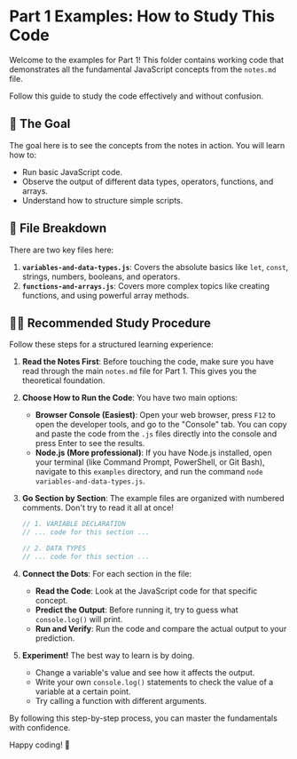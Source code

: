 # Part 1 Examples: How to Study This Code

Welcome to the examples for Part 1! This folder contains working code that demonstrates all the fundamental JavaScript concepts from the `notes.md` file.

Follow this guide to study the code effectively and without confusion.

## 🎯 The Goal

The goal here is to see the concepts from the notes in action. You will learn how to:
- Run basic JavaScript code.
- Observe the output of different data types, operators, functions, and arrays.
- Understand how to structure simple scripts.

## 📂 File Breakdown

There are two key files here:

1.  **`variables-and-data-types.js`**: Covers the absolute basics like `let`, `const`, strings, numbers, booleans, and operators.
2.  **`functions-and-arrays.js`**: Covers more complex topics like creating functions, and using powerful array methods.

## 🧑‍🏫 Recommended Study Procedure

Follow these steps for a structured learning experience:

1.  **Read the Notes First**: Before touching the code, make sure you have read through the main `notes.md` file for Part 1. This gives you the theoretical foundation.

2.  **Choose How to Run the Code**: You have two main options:
    -   **Browser Console (Easiest)**: Open your web browser, press `F12` to open the developer tools, and go to the "Console" tab. You can copy and paste the code from the `.js` files directly into the console and press Enter to see the results.
    -   **Node.js (More professional)**: If you have Node.js installed, open your terminal (like Command Prompt, PowerShell, or Git Bash), navigate to this `examples` directory, and run the command `node variables-and-data-types.js`.

3.  **Go Section by Section**: The example files are organized with numbered comments. Don't try to read it all at once!

    ```javascript
    // 1. VARIABLE DECLARATION
    // ... code for this section ...

    // 2. DATA TYPES
    // ... code for this section ...
    ```

4.  **Connect the Dots**: For each section in the file:
    -   **Read the Code**: Look at the JavaScript code for that specific concept.
    -   **Predict the Output**: Before running it, try to guess what `console.log()` will print.
    -   **Run and Verify**: Run the code and compare the actual output to your prediction.

5.  **Experiment!** The best way to learn is by doing.
    -   Change a variable's value and see how it affects the output.
    -   Write your own `console.log()` statements to check the value of a variable at a certain point.
    -   Try calling a function with different arguments.

By following this step-by-step process, you can master the fundamentals with confidence.

Happy coding! 🚀